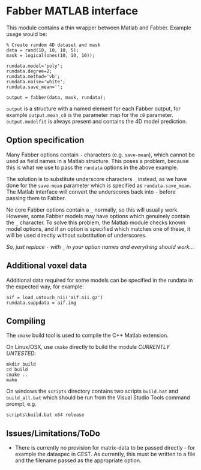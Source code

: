 Fabber MATLAB interface
=======================

This module contains a thin wrapper between Matlab and Fabber. Example usage would be:

    % Create random 4D dataset and mask
    data = rand(10, 10, 10, 5);
    mask = logical(ones(10, 10, 10));

    rundata.model='poly';
    rundata.degree=2;
    rundata.method='vb';
    rundata.noise='white';
    rundata.save_mean='';

    output = fabber(data, mask, rundata);

`output` is a structure with a named element for each Fabber output, for example
`output.mean_c0` is the parameter map for the `c0` parameter. `output.modelfit` is
always present and contains the 4D model prediction.

Option specification
--------------------

Many Fabber options contain `-` characters (e.g. `save-mean`), which cannot be used as 
field names in a Matlab structure. This poses a problem, because this is what we use
to pass the `rundata` options in the above example. 

The solution is to substitute underscore characters `_` instead, as we have done 
for the `save-mean` parameter which is specified as `rundata.save_mean`. The Matlab interface
will convert the underscores back into `-` before passing them to Fabber.

No core Fabber options contain a `_` normally, so this will usually work. However, some
Fabber models may have options which genuinely contain the `_` character. To solve this
problem, the Matlab module checks known model options, and if an option is specified which 
matches one of these, it will be used directly without substitution of underscores. 

*So, just replace `-` with `_` in your option names and everything should work...*

Additional voxel data
---------------------

Additional data required for some models can be specified in the rundata in the expected
way, for example:

    aif = load_untouch_nii('aif.nii.gz')
    rundata.suppdata = aif.img

Compiling
---------

The `cmake` build tool is used to compile the C++ Matlab extension.

On Linux/OSX, use `cmake` directly to build the module *CURRENTLY UNTESTED*:

    mkdir build
    cd build
    cmake ..
    make

On windows the `scripts` directory contains two scripts `build.bat` and `build_all.bat`
which should be run from the Visual Studio Tools command prompt, e.g.

    scripts\build.bat x64 release

Issues/Limitations/ToDo
-----------------------

 - There is currently no provision for matrix-data to be passed directly - for example the dataspec in CEST. As currently, this must be written to a file and the filename passed as the appropriate option.




